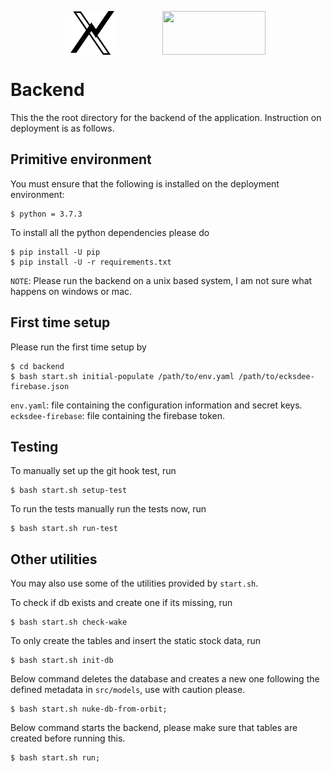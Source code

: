 <p align="center">
   <img src="https://raw.githubusercontent.com/xpire/cs3900-project/master/web/public/logo512.png" width="70" height="70" padding="35" align="center"> 
   <img width="70">
   <img src="https://www.unsw.edu.au/sites/all/themes/mobileunswcorporate/logo.png" width="165" height="70" align="center">
 </p>

# Backend

This the the root directory for the backend of the application. Instruction on deployment is as follows.

## Primitive environment

You must ensure that the following is installed on the deployment environment:

```
$ python = 3.7.3
```

To install all the python dependencies please do

```
$ pip install -U pip
$ pip install -U -r requirements.txt
```

`NOTE`: Please run the backend on a unix based system, I am not sure what happens on windows or mac.

## First time setup

Please run the first time setup by

```
$ cd backend
$ bash start.sh initial-populate /path/to/env.yaml /path/to/ecksdee-firebase.json
```

`env.yaml`: file containing the configuration information and secret keys.
`ecksdee-firebase`: file containing the firebase token.

## Testing

To manually set up the git hook test, run

```
$ bash start.sh setup-test
```

To run the tests manually run the tests now, run

```
$ bash start.sh run-test
```

## Other utilities

You may also use some of the utilities provided by `start.sh`.

To check if db exists and create one if its missing, run

```
$ bash start.sh check-wake
```

To only create the tables and insert the static stock data, run

```
$ bash start.sh init-db
```

Below command deletes the database and creates a new one following the defined metadata in `src/models`, use with caution please.

```
$ bash start.sh nuke-db-from-orbit;
```

Below command starts the backend, please make sure that tables are created before running this.

```
$ bash start.sh run;
```

